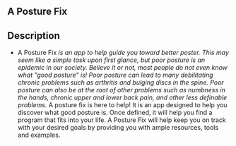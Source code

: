 ## A Posture Fix

## Description
  * A Posture Fix _is an app to help guide you toward better poster. This may seem like a simple task upon first glance, but poor posture is an epidemic in our society. Believe it or not, most people do not even know what "good posture" is! Poor posture can lead to many debilitating chronic problems such as arthritis and bulging discs in the spine. Poor posture can also be at the root of other problems such as numbness in the hands, chronic upper and lower back pain, and other less definable problems._
    A posture fix is here to help! It is an app designed to help you discover what good posture is. Once defined, it will help you find a program that fits into your life. A Posture Fix will help keep you on track with your desired goals by providing you with ample resources, tools and examples.  
